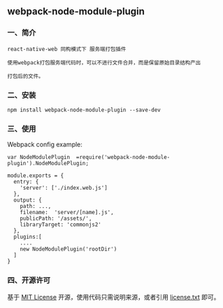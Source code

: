 ## webpack-node-module-plugin

### 一、简介

    react-native-web 同构模式下 服务端打包插件

    使用webpack打包服务端代码时，可以不进行文件合并，而是保留原始目录结构产出

    打包后的文件。


### 二、安装

    npm install webpack-node-module-plugin --save-dev
    
     
### 三、使用

Webpack config example:

    var NodeModulePlugin  =require('webpack-node-module-plugin').NodeModulePlugin;

    module.exports = {
      entry: {
        'server': ['./index.web.js']
      },
      output: {
        path: ...,
        filename:  'server/[name].js',
        publicPath: '/assets/',
        libraryTarget: 'commonjs2'
      },
      plugins:[
        ....
        new NodeModulePlugin('rootDir')
      ]
    }


### 四、开源许可
基于 [MIT License](http://zh.wikipedia.org/wiki/MIT_License) 开源，使用代码只需说明来源，或者引用 [license.txt](https://github.com/sofish/typo.css/blob/master/license.txt) 即可。